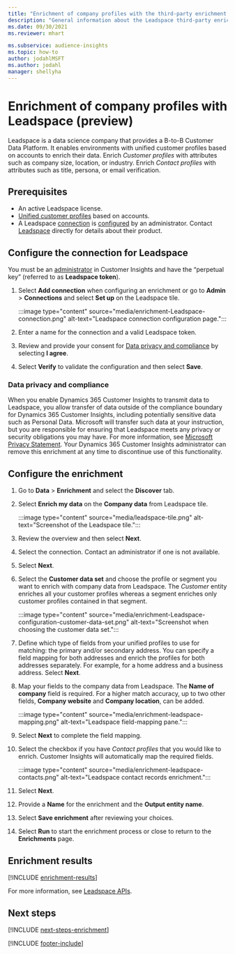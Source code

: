 ```yaml
---
title: "Enrichment of company profiles with the third-party enrichment Leadspace"
description: "General information about the Leadspace third-party enrichment."
ms.date: 09/30/2021
ms.reviewer: mhart

ms.subservice: audience-insights
ms.topic: how-to
author: jodahlMSFT
ms.author: jodahl
manager: shellyha
---
```


# Enrichment of company profiles with Leadspace (preview)

Leadspace is a data science company that provides a B-to-B Customer Data Platform. It enables environments with unified customer profiles based on accounts to enrich their data. Enrich *Customer profiles* with attributes such as company size, location, or industry. Enrich *Contact profiles* with attributes such as title, persona, or email verification.

## Prerequisites

- An active Leadspace license.
- [Unified customer profiles](customer-profiles.md) based on accounts.
- A Leadspace [connection](connections.md) is [configured](#configure-the-connection-for-leadspace) by an administrator. Contact [Leadspace](https://www.leadspace.com/leadspace-microsoft-dynamics-365/) directly for details about their product.

## Configure the connection for Leadspace

You must be an [administrator](permissions.md#admin) in Customer Insights and have the “perpetual key” (referred to as **Leadspace token**).

1. Select **Add connection** when configuring an enrichment or go to **Admin** > **Connections** and select **Set up** on the Leadspace tile.

   :::image type="content" source="media/enrichment-Leadspace-connection.png" alt-text="Leadspace connection configuration page.":::

1. Enter a name for the connection and a valid Leadspace token.

1. Review and provide your consent for [Data privacy and compliance](#data-privacy-and-compliance) by selecting **I agree**.

1. Select **Verify** to validate the configuration and then select **Save**.

### Data privacy and compliance

When you enable Dynamics 365 Customer Insights to transmit data to Leadspace, you allow transfer of data outside of the compliance boundary for Dynamics 365 Customer Insights, including potentially sensitive data such as Personal Data. Microsoft will transfer such data at your instruction, but you are responsible for ensuring that Leadspace meets any privacy or security obligations you may have. For more information, see [Microsoft Privacy Statement](https://go.microsoft.com/fwlink/?linkid=396732).
Your Dynamics 365 Customer Insights administrator can remove this enrichment at any time to discontinue use of this functionality.

## Configure the enrichment

1. Go to **Data** > **Enrichment** and select the **Discover** tab.

1. Select **Enrich my data** on the **Company data** from Leadspace tile.

   :::image type="content" source="media/leadspace-tile.png" alt-text="Screenshot of the Leadspace tile.":::

1. Review the overview and then select **Next**.

1. Select the connection. Contact an administrator if one is not available.

1. Select **Next**.

1. Select the **Customer data set**  and choose the profile or segment you want to enrich with company data from Leadspace. The *Customer* entity enriches all your customer profiles whereas a segment enriches only customer profiles contained in that segment.

    :::image type="content" source="media/enrichment-Leadspace-configuration-customer-data-set.png" alt-text="Screenshot when choosing the customer data set.":::

1. Define which type of fields from your unified profiles to use for matching: the primary and/or secondary address. You can specify a field mapping for both addresses and enrich the profiles for both addresses separately. For example, for a home address and a business address. Select **Next**.

1. Map your fields to the company data from Leadspace. The **Name of company** field is required. For a higher match accuracy, up to two other fields, **Company website** and **Company location**, can be added.

   :::image type="content" source="media/enrichment-leadspace-mapping.png" alt-text="Leadspace field-mapping pane.":::

1. Select **Next** to complete the field mapping.

1. Select the checkbox if you have *Contact profiles* that you would like to enrich. Customer Insights will automatically map the required fields.

   :::image type="content" source="media/enrichment-leadspace-contacts.png" alt-text="Leadspace contact records enrichment.":::

1. Select **Next**.

1. Provide a **Name** for the enrichment and the **Output entity name**.

1. Select **Save enrichment** after reviewing your choices.

1. Select **Run** to start the enrichment process or close to return to the **Enrichments** page.

## Enrichment results

[!INCLUDE [enrichment-results](includes/enrichment-results.md)]

For more information, see [Leadspace APIs](https://support.leadspace.com/hc/en-us/sections/201997649-API).

## Next steps

[!INCLUDE [next-steps-enrichment](includes/next-steps-enrichment.md)]

[!INCLUDE [footer-include](includes/footer-banner.md)]
